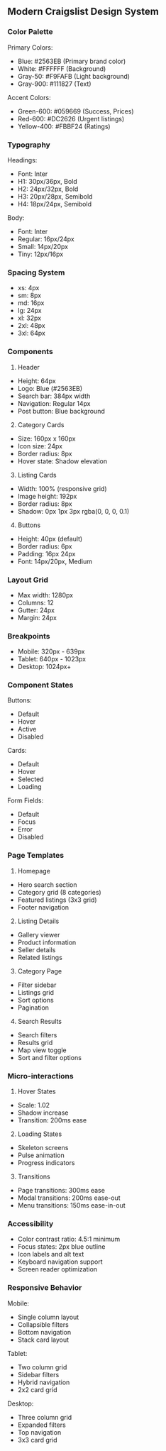 ## Modern Craigslist Design System

### Color Palette

Primary Colors:
- Blue: #2563EB (Primary brand color)
- White: #FFFFFF (Background)
- Gray-50: #F9FAFB (Light background)
- Gray-900: #111827 (Text)

Accent Colors:
- Green-600: #059669 (Success, Prices)
- Red-600: #DC2626 (Urgent listings)
- Yellow-400: #FBBF24 (Ratings)

### Typography

Headings:
- Font: Inter
- H1: 30px/36px, Bold
- H2: 24px/32px, Bold
- H3: 20px/28px, Semibold
- H4: 18px/24px, Semibold

Body:
- Font: Inter
- Regular: 16px/24px
- Small: 14px/20px
- Tiny: 12px/16px

### Spacing System

- xs: 4px
- sm: 8px
- md: 16px
- lg: 24px
- xl: 32px
- 2xl: 48px
- 3xl: 64px

### Components

1. Header
- Height: 64px
- Logo: Blue (#2563EB)
- Search bar: 384px width
- Navigation: Regular 14px
- Post button: Blue background

2. Category Cards
- Size: 160px x 160px
- Icon size: 24px
- Border radius: 8px
- Hover state: Shadow elevation

3. Listing Cards
- Width: 100% (responsive grid)
- Image height: 192px
- Border radius: 8px
- Shadow: 0px 1px 3px rgba(0, 0, 0, 0.1)

4. Buttons
- Height: 40px (default)
- Border radius: 6px
- Padding: 16px 24px
- Font: 14px/20px, Medium

### Layout Grid

- Max width: 1280px
- Columns: 12
- Gutter: 24px
- Margin: 24px

### Breakpoints

- Mobile: 320px - 639px
- Tablet: 640px - 1023px
- Desktop: 1024px+

### Component States

Buttons:
- Default
- Hover
- Active
- Disabled

Cards:
- Default
- Hover
- Selected
- Loading

Form Fields:
- Default
- Focus
- Error
- Disabled

### Page Templates

1. Homepage
- Hero search section
- Category grid (8 categories)
- Featured listings (3x3 grid)
- Footer navigation

2. Listing Details
- Gallery viewer
- Product information
- Seller details
- Related listings

3. Category Page
- Filter sidebar
- Listings grid
- Sort options
- Pagination

4. Search Results
- Search filters
- Results grid
- Map view toggle
- Sort and filter options

### Micro-interactions

1. Hover States
- Scale: 1.02
- Shadow increase
- Transition: 200ms ease

2. Loading States
- Skeleton screens
- Pulse animation
- Progress indicators

3. Transitions
- Page transitions: 300ms ease
- Modal transitions: 200ms ease-out
- Menu transitions: 150ms ease-in-out

### Accessibility

- Color contrast ratio: 4.5:1 minimum
- Focus states: 2px blue outline
- Icon labels and alt text
- Keyboard navigation support
- Screen reader optimization

### Responsive Behavior

Mobile:
- Single column layout
- Collapsible filters
- Bottom navigation
- Stack card layout

Tablet:
- Two column grid
- Sidebar filters
- Hybrid navigation
- 2x2 card grid

Desktop:
- Three column grid
- Expanded filters
- Top navigation
- 3x3 card grid